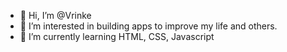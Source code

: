 - 👋 Hi, I’m @Vrinke
- 👀 I’m interested in building apps to improve my life and others.
- 🌱 I’m currently learning HTML, CSS, Javascript

<!---
Vrinke/Vrinke is a ✨ special ✨ repository because its `README.md` (this file) appears on your GitHub profile.
You can click the Preview link to take a look at your changes.
--->
